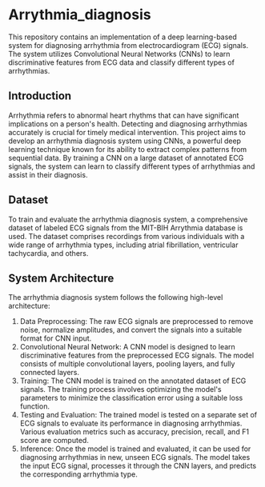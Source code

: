 # Arrythmia_diagnosis
This repository contains an implementation of a deep learning-based system for diagnosing arrhythmia from electrocardiogram (ECG) signals. The system utilizes Convolutional Neural Networks (CNNs) to learn discriminative features from ECG data and classify different types of arrhythmias.

## Introduction
Arrhythmia refers to abnormal heart rhythms that can have significant implications on a person's health. Detecting and diagnosing arrhythmias accurately is crucial for timely medical intervention. This project aims to develop an arrhythmia diagnosis system using CNNs, a powerful deep learning technique known for its ability to extract complex patterns from sequential data. By training a CNN on a large dataset of annotated ECG signals, the system can learn to classify different types of arrhythmias and assist in their diagnosis.

## Dataset
To train and evaluate the arrhythmia diagnosis system, a comprehensive dataset of labeled ECG signals from the MIT-BIH Arrythmia database is used. The dataset comprises recordings from various individuals with a wide range of arrhythmia types, including atrial fibrillation, ventricular tachycardia, and others. 

## System Architecture

The arrhythmia diagnosis system follows the following high-level architecture:

1. Data Preprocessing: The raw ECG signals are preprocessed to remove noise, normalize amplitudes, and convert the signals into a suitable format for CNN input.
2. Convolutional Neural Network: A CNN model is designed to learn discriminative features from the preprocessed ECG signals. The model consists of multiple convolutional layers, pooling layers, and fully connected layers.
3. Training: The CNN model is trained on the annotated dataset of ECG signals. The training process involves optimizing the model's parameters to minimize the classification error using a suitable loss function.
4. Testing and Evaluation: The trained model is tested on a separate set of ECG signals to evaluate its performance in diagnosing arrhythmias. Various evaluation metrics such as accuracy, precision, recall, and F1 score are computed.
5. Inference: Once the model is trained and evaluated, it can be used for diagnosing arrhythmias in new, unseen ECG signals. The model takes the input ECG signal, processes it through the CNN layers, and predicts the corresponding arrhythmia type.
